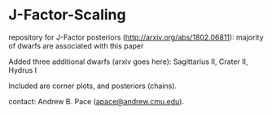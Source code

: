 # J-Factor-Scaling

repository for J-Factor posteriors (http://arxiv.org/abs/1802.06811):
majority of dwarfs are associated with this paper

Added three additional dwarfs (arxiv goes here):
Sagittarius II, Crater II, Hydrus I

Included are corner plots, and posteriors (chains).

contact: Andrew B. Pace (apace@andrew.cmu.edu).
